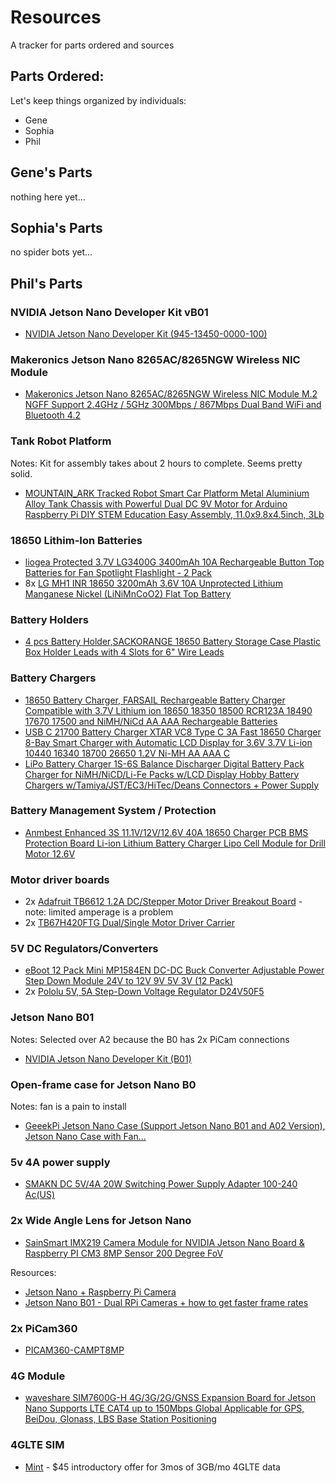 # Resources

A tracker for parts ordered and sources

## Parts Ordered:

Let's keep things organized by individuals:

* Gene
* Sophia
* Phil

## Gene's Parts

nothing here yet...

## Sophia's Parts

no spider bots yet...

## Phil's Parts

### NVIDIA Jetson Nano Developer Kit vB01

* [NVIDIA Jetson Nano Developer Kit (945-13450-0000-100)](https://www.amazon.com/gp/product/B084DSDDLT/)

### Makeronics Jetson Nano 8265AC/8265NGW Wireless NIC Module

* [Makeronics Jetson Nano 8265AC/8265NGW Wireless NIC Module M.2 NGFF Support 2.4GHz / 5GHz 300Mbps / 867Mbps Dual Band WiFi and Bluetooth 4.2](https://www.amazon.com/gp/product/B07X2NLL85/)

### Tank Robot Platform

Notes: Kit for assembly takes about 2 hours to complete. Seems pretty solid.

* [MOUNTAIN_ARK Tracked Robot Smart Car Platform Metal Aluminium Alloy Tank Chassis with Powerful Dual DC 9V Motor for Arduino Raspberry Pi DIY STEM Education Easy Assembly, 11.0x9.8x4.5inch, 3Lb](https://www.amazon.com/gp/product/B07JPL6MHR/)

### 18650 Lithim-Ion Batteries

* [liogea Protected 3.7V LG3400G 3400mAh 10A Rechargeable Button Top Batteries for Fan Spotlight Flashlight - 2 Pack](https://www.amazon.com/gp/product/B07YBTQSQL/)
* 8x [LG MH1 INR 18650 3200mAh 3.6V 10A Unprotected Lithium Manganese Nickel (LiNiMnCoO2) Flat Top Battery](https://www.batteryjunction.com/lg-mh1-18650-3200mah-battery.html)

### Battery Holders

* [4 pcs Battery Holder,SACKORANGE 18650 Battery Storage Case Plastic Box Holder Leads with 4 Slots for 6" Wire Leads](https://www.amazon.com/gp/product/B06XSHT9HC/)

### Battery Chargers

* [18650 Battery Charger, FARSAIL Rechargeable Battery Charger Compatible with 3.7V Lithium ion 18650 18350 18500 RCR123A 18490 17670 17500 and NiMH/NiCd AA AAA Rechargeable Batteries](https://www.amazon.com/gp/product/B077VVNYLY/)
* [USB C 21700 Battery Charger XTAR VC8 Type C 3A Fast 18650 Charger 8-Bay Smart Charger with Automatic LCD Display for 3.6V 3.7V Li-ion 10440 16340 18700 26650 1.2V Ni-MH AA AAA C](https://www.amazon.com/gp/product/B07ZSHFFHF/)
* [LiPo Battery Charger 1S-6S Balance Discharger Digital Battery Pack Charger for NiMH/NiCD/Li-Fe Packs w/LCD Display Hobby Battery Chargers w/Tamiya/JST/EC3/HiTec/Deans Connectors + Power Supply ](https://www.amazon.com/gp/product/B07P71CKFW/)

### Battery Management System / Protection

* [Anmbest Enhanced 3S 11.1V/12V/12.6V 40A 18650 Charger PCB BMS Protection Board Li-ion Lithium Battery Charger Lipo Cell Module for Drill Motor 12.6V](https://www.amazon.com/gp/product/B07RPW8MM6/)

### Motor driver boards

* 2x [Adafruit TB6612 1.2A DC/Stepper Motor Driver Breakout Board](https://www.amazon.com/gp/product/B00VY32VU4/) - note: limited amperage is a problem
* 2x [TB67H420FTG Dual/Single Motor Driver Carrier](https://www.pololu.com/product/2999)

### 5V DC Regulators/Converters

* [eBoot 12 Pack Mini MP1584EN DC-DC Buck Converter Adjustable Power Step Down Module 24V to 12V 9V 5V 3V (12 Pack)](https://www.amazon.com/gp/product/B01MQGMOKI/)
* 2x [Pololu 5V, 5A Step-Down Voltage Regulator D24V50F5](https://www.pololu.com/product/2851)

### Jetson Nano B01

Notes: Selected over A2 because the B0 has 2x PiCam connections

* [NVIDIA Jetson Nano Developer Kit (B01)](https://www.amazon.com/gp/product/B084DSDDLT/)

### Open-frame case for Jetson Nano B0

Notes: fan is a pain to install

* [GeeekPi Jetson Nano Case (Support Jetson Nano B01 and A02 Version), Jetson Nano Case with Fan...](https://www.amazon.com/gp/product/B07SXJHQD1/)

### 5v 4A power supply

* [SMAKN DC 5V/4A 20W Switching Power Supply Adapter 100-240 Ac(US)](https://www.amazon.com/gp/product/B01N4HYWAM/)

### 2x Wide Angle Lens for Jetson Nano

* [SainSmart IMX219 Camera Module for NVIDIA Jetson Nano Board & Raspberry PI CM3 8MP Sensor 200 Degree FoV ](https://www.amazon.com/SainSmart-IMX219-Camera-Module-Raspberry/dp/B07WR87J2W/)

Resources:

* [Jetson Nano + Raspberry Pi Camera](https://www.jetsonhacks.com/2019/04/02/jetson-nano-raspberry-pi-camera/)
* [Jetson Nano B01 - Dual RPi Cameras + how to get faster frame rates](https://www.youtube.com/watch?v=GQ3drRllX3I)

### 2x PiCam360

* [PICAM360-CAMPT8MP](https://store.picam360.com/#!/PICAM360-CAMPT8MP/p/87584243/category=0)

### 4G Module

* [waveshare SIM7600G-H 4G/3G/2G/GNSS Expansion Board for Jetson Nano Supports LTE CAT4 up to 150Mbps Global Applicable for GPS, BeiDou, Glonass, LBS Base Station Positioning](https://www.amazon.com/gp/product/B085MJD742/)

### 4GLTE SIM

* [Mint](https://www.mintmobile.com) - $45 introductory offer for 3mos of 3GB/mo 4GLTE data